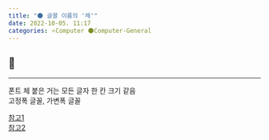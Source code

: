 ```yaml
---
title: "🌑 글꼴 이름의 '체'"
date: 2022-10-05. 11:17
categories: ⭐Computer 🌑Computer-General
---
```


## 💎

---
폰트 체 붙은 거는 모든 글자 한 칸 크기 같음  
고정폭 글꼴, 가변폭 글꼴

[참고1](https://en.wikipedia.org/wiki/Typeface#Proportion)  
[참고2](https://en.wikipedia.org/wiki/Monospaced_font)

